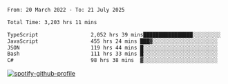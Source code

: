 <!--START_SECTION:waka-->

```txt
From: 20 March 2022 - To: 21 July 2025

Total Time: 3,203 hrs 11 mins

TypeScript                 2,052 hrs 39 mins████████████████░░░░░░░░░   64.08 %
JavaScript                 455 hrs 24 mins ███▓░░░░░░░░░░░░░░░░░░░░░   14.22 %
JSON                       119 hrs 44 mins █░░░░░░░░░░░░░░░░░░░░░░░░   03.74 %
Bash                       111 hrs 33 mins █░░░░░░░░░░░░░░░░░░░░░░░░   03.48 %
C#                         98 hrs 38 mins  ▓░░░░░░░░░░░░░░░░░░░░░░░░   03.08 %
```

<!--END_SECTION:waka-->
[![spotify-github-profile](https://spotify-github-profile.vercel.app/api/view?uid=c00zprrvy9xiloa9qnco3hmng&cover_image=true&theme=novatorem&show_offline=false&background_color=121212&bar_color=53b14f&bar_color_cover=false)](https://spotify-github-profile.vercel.app/api/view?uid=c00zprrvy9xiloa9qnco3hmng&redirect=true)



